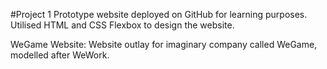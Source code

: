 #Project 1
Prototype website deployed on GitHub for learning purposes. Utilised HTML and CSS Flexbox to design the website.



WeGame Website:
Website outlay for imaginary company called WeGame, modelled after WeWork.
